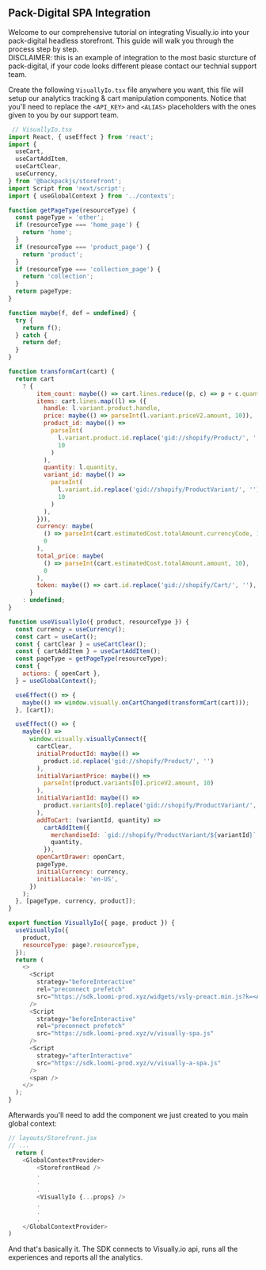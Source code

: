 ## Pack-Digital SPA Integration

Welcome to our comprehensive tutorial on integrating Visually.io into your pack-digital headless storefront. This guide will walk you through the process step by step.  
DISCLAIMER: this is an example of integration to the most basic sturcture of pack-digital, if your code looks different please contact our technial support team.

Create the following `VisuallyIo.tsx` file anywhere you want, this file will setup our analytics tracking & cart manipulation components.
Notice that you'll need to replace the `<API_KEY>` and `<ALIAS>` placeholders with the ones given to you by our support team.

```javascript
 // VisuallyIo.tsx
import React, { useEffect } from 'react';
import {
  useCart,
  useCartAddItem,
  useCartClear,
  useCurrency,
} from '@backpackjs/storefront';
import Script from 'next/script';
import { useGlobalContext } from '../contexts';

function getPageType(resourceType) {
  const pageType = 'other';
  if (resourceType === 'home_page') {
    return 'home';
  }
  if (resourceType === 'product_page') {
    return 'product';
  }
  if (resourceType === 'collection_page') {
    return 'collection';
  }
  return pageType;
}

function maybe(f, def = undefined) {
  try {
    return f();
  } catch {
    return def;
  }
}

function transformCart(cart) {
  return cart
    ? {
        item_count: maybe(() => cart.lines.reduce((p, c) => p + c.quantity, 0)),
        items: cart.lines.map((l) => ({
          handle: l.variant.product.handle,
          price: maybe(() => parseInt(l.variant.priceV2.amount, 10)),
          product_id: maybe(() =>
            parseInt(
              l.variant.product.id.replace('gid://shopify/Product/', ''),
              10
            )
          ),
          quantity: l.quantity,
          variant_id: maybe(() =>
            parseInt(
              l.variant.id.replace('gid://shopify/ProductVariant/', ''),
              10
            )
          ),
        })),
        currency: maybe(
          () => parseInt(cart.estimatedCost.totalAmount.currencyCode, 10),
          0
        ),
        total_price: maybe(
          () => parseInt(cart.estimatedCost.totalAmount.amount, 10),
          0
        ),
        token: maybe(() => cart.id.replace('gid://shopify/Cart/', ''), ''),
      }
    : undefined;
}

function useVisuallyIo({ product, resourceType }) {
  const currency = useCurrency();
  const cart = useCart();
  const { cartClear } = useCartClear();
  const { cartAddItem } = useCartAddItem();
  const pageType = getPageType(resourceType);
  const {
    actions: { openCart },
  } = useGlobalContext();

  useEffect(() => {
    maybe(() => window.visually.onCartChanged(transformCart(cart)));
  }, [cart]);

  useEffect(() => {
    maybe(() =>
      window.visually.visuallyConnect({
        cartClear,
        initialProductId: maybe(() =>
          product.id.replace('gid://shopify/Product/', '')
        ),
        initialVariantPrice: maybe(() =>
          parseInt(product.variants[0].priceV2.amount, 10)
        ),
        initialVariantId: maybe(() =>
          product.variants[0].replace('gid://shopify/ProductVariant/', '')
        ),
        addToCart: (variantId, quantity) =>
          cartAddItem({
            merchandiseId: `gid://shopify/ProductVariant/${variantId}`,
            quantity,
          }),
        openCartDrawer: openCart,
        pageType,
        initialCurrency: currency,
        initialLocale: 'en-US',
      })
    );
  }, [pageType, currency, product]);
}

export function VisuallyIo({ page, product }) {
  useVisuallyIo({
    product,
    resourceType: page?.resourceType,
  });
  return (
    <>
      <Script
        strategy="beforeInteractive"
        rel="preconnect prefetch"
        src="https://sdk.loomi-prod.xyz/widgets/vsly-preact.min.js?k=<API_KEY>&e=2&s=<ALIAS>"
      />
      <Script
        strategy="beforeInteractive"
        rel="preconnect prefetch"
        src="https://sdk.loomi-prod.xyz/v/visually-spa.js"
      />
      <Script
        strategy="afterInteractive"
        src="https://sdk.loomi-prod.xyz/v/visually-a-spa.js"
      />
      <span />
    </>
  );
}
```

Afterwards you'll need to add the component we just created to you main global context:

```javascript
// layouts/Storefront.jsx
// ...
  return (
    <GlobalContextProvider>
        <StorefrontHead />
        .
        .
        .
        <VisuallyIo {...props} /> 
        .
        .
        .
    </GlobalContextProvider>
)
```

And that's basically it. 
The SDK connects to Visually.io api, runs all the experiences and reports all the analytics.



